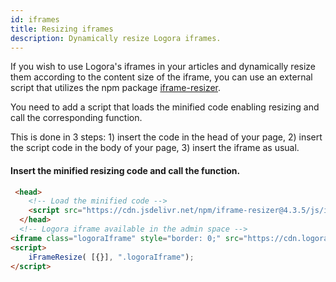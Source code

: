 ```yaml
---
id: iframes
title: Resizing iframes
description: Dynamically resize Logora iframes.
---
```


If you wish to use Logora's iframes in your articles and dynamically resize them according to the content size of the iframe, you can use an external script that utilizes the npm package [iframe-resizer](https://www.npmjs.com/package/iframe-resizer). 

You need to add a script that loads the minified code enabling resizing and call the corresponding function. 

This is done in 3 steps: 1) insert the code in the head of your page, 2) insert the script code in the body of your page, 3) insert the iframe as usual. 

#### Insert the minified resizing code and call the function.

```html
 <head>
    <!-- Load the minified code -->
    <script src="https://cdn.jsdelivr.net/npm/iframe-resizer@4.3.5/js/iframeResizer.min.js"></script>
  </head>
  <!-- Logora iframe available in the admin space -->
<iframe class="logoraIframe" style="border: 0;" src="https://cdn.logora.com/embed.html?shortname=demo&id=14593&resource=group" width="100%" height="285"></iframe>
<script>
    iFrameResize( [{}], ".logoraIframe");
</script>
